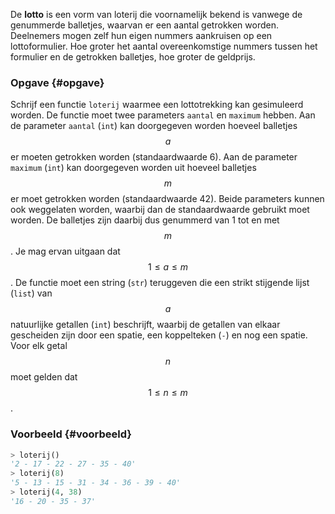 De **lotto** is een vorm van loterij die voornamelijk bekend is vanwege de genummerde balletjes, waarvan er een aantal getrokken worden. Deelnemers mogen zelf hun eigen nummers aankruisen op een lottoformulier. Hoe groter het aantal overeenkomstige nummers tussen het formulier en de getrokken balletjes, hoe groter de geldprijs.

### Opgave  {#opgave}

Schrijf een functie `loterij` waarmee een lottotrekking kan gesimuleerd worden. De functie moet twee parameters `aantal` en `maximum` hebben. Aan de parameter `aantal` (`int`) kan doorgegeven worden hoeveel balletjes $$a$$ er moeten getrokken worden (standaardwaarde 6). Aan de parameter `maximum` (`int`) kan doorgegeven worden uit hoeveel balletjes $$m$$ er moet getrokken worden (standaardwaarde 42). Beide parameters kunnen ook weggelaten worden, waarbij dan de standaardwaarde gebruikt moet worden. De balletjes zijn daarbij dus genummerd van 1 tot en met $$m$$. Je mag ervan uitgaan dat $$ 1 \leq a \leq m$$. De functie moet een string (`str`) teruggeven die een strikt stijgende lijst (`list`) van $$a$$ natuurlijke getallen (`int`) beschrijft, waarbij de getallen van elkaar gescheiden zijn door een spatie, een koppelteken (`-`) en nog een spatie. Voor elk getal $$n$$ moet gelden dat $$1 \leq n \leq m$$.

### Voorbeeld   {#voorbeeld}

```python
> loterij()
'2 - 17 - 22 - 27 - 35 - 40'
> loterij(8)
'5 - 13 - 15 - 31 - 34 - 36 - 39 - 40'
> loterij(4, 38)
'16 - 20 - 35 - 37'
```
